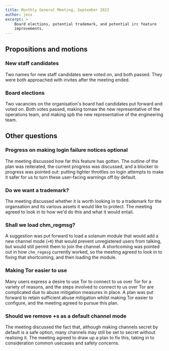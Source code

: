 ```yaml
---
title: Monthly General Meeting, September 2022
author: jess
excerpt: >
    Board elections, potential trademark, and potential irc feature
    improvements.
---
```


## Propositions and motions

### New staff candidates

Two names for new staff candidates were voted on, and both passed. They were
both approached with invites after the meeting ended.

### Board elections

Two vacancies on the organisation's board had candidates put forward and voted
on. Both votes passed, making tomaw the new representative of the operations
team, and making spb the new representative of the engineering team.

## Other questions

### Progress on making login failure notices optional

The meeting discussed how far this feature has gotten. The outline of the plan
was reiterated, the current progress was discussed, and a blocker to progress
was pointed out: putting tighter throttles on login attempts to make it safer
for us to turn these user-facing warnings off by default.

### Do we want a trademark?

The meeting discussed whether it is worth looking in to a trademark for the
organsation and its various assets it would like to protect. The meeting
agreed to look in to how we'd do this and what it would entail.

### Shall we load chm_regmsg?

A suggestion was put forward to load a solanum module that would add a new
channel mode (`+R`) that would prevent unregistered users from talking, but
would still permit them to join the channel. A shortcoming was pointed out in
how `chm_regmsg` currently worked, so the meeting agreed to look in to fixing
that shortcoming, and then loading the module.

### Making Tor easier to use

Many users express a desire to use Tor to connect to us over Tor for a variety
of reasons, and the steps involved to connect to us over Tor are complicated
due to abuse mitigation measures in place. A plan was put forward to retain
sufficient abuse mitigation whilst making Tor easier to configure, and the
meeting agreed to pursue this plan.

### Should we remove +s as a default channel mode

The meeting discussed the fact that, although making channels secret by
default is a safe option, many channels may still be set to secret without
realising it. The meeting agreed to draw up a plan to fix this, taking in to
consideration common usecases and safety concerns.
